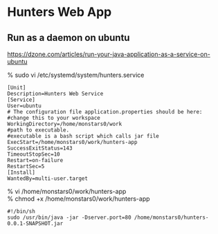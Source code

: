 # Hunters Web App

## Run as a daemon on ubuntu

https://dzone.com/articles/run-your-java-application-as-a-service-on-ubuntu

% sudo vi /etc/systemd/system/hunters.service

```$xslt
[Unit]
Description=Hunters Web Service
[Service]
User=ubuntu
# The configuration file application.properties should be here:
#change this to your workspace
WorkingDirectory=/home/monstars0/work
#path to executable. 
#executable is a bash script which calls jar file
ExecStart=/home/monstars0/work/hunters-app
SuccessExitStatus=143
TimeoutStopSec=10
Restart=on-failure
RestartSec=5
[Install]
WantedBy=multi-user.target
```

% vi /home/monstars0/work/hunters-app  
% chmod +x /home/monstars0/work/hunters-app
```
#!/bin/sh
sudo /usr/bin/java -jar -Dserver.port=80 /home/monstars0/hunters-0.0.1-SNAPSHOT.jar 
```